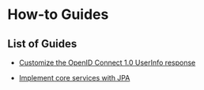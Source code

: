 # How-to Guides

## List of Guides

- [Customize the OpenID Connect 1.0 UserInfo response](https://docs.spring.io/spring-authorization-server/docs/current/reference/html/guides/how-to-userinfo.html)

- [Implement core services with JPA](https://docs.spring.io/spring-authorization-server/docs/current/reference/html/guides/how-to-jpa.html)